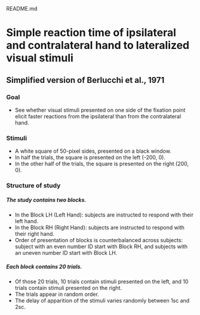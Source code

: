 README.md

# Simple reaction time of ipsilateral and contralateral hand to lateralized visual stimuli
## Simplified version of Berlucchi et al., 1971

### Goal
- See whether visual stimuli presented on one side of the fixation point elicit faster reactions from the ipsilateral than from the contralateral hand. 

### Stimuli
- A white square of 50-pixel sides, presented on a black window. 
- In half the trials, the square is presented on the left (-200, 0). 
- In the other half of the trials, the square is presented on the right (200, 0).


### Structure of study

##### The study contains two blocks. 
- In the Block LH (Left Hand): subjects are instructed to respond with their left hand.
- In the Block RH (Right Hand): subjects are instructed to respond with their right hand.
- Order of presentation of blocks is counterbalanced across subjects: subject with an even number ID start with Block RH, and subjects with an uneven number ID start with Block LH. 

#####  Each block contains 20 trials. 
- Of those 20 trials, 10 trials contain stimuli presented on the left, and 10 trials contain stimuli presented on the right. 
- The trials appear in random order. 
- The delay of apparition of the stimuli varies randomly between 1sc and 2sc.



